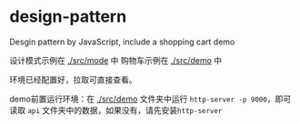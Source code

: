 # design-pattern
Desgin pattern by JavaScript, include a shopping cart demo

设计模式示例在 [./src/mode](./src/mode) 中
购物车示例在 [./src/demo](./src/demo) 中

环境已经配置好，拉取可直接查看。

demo前置运行环境：在 [./src/demo](./src/demo) 文件夹中运行 `http-server -p 9000`，即可读取 `api` 文件夹中的数据，如果没有，请先安装`http-server`
